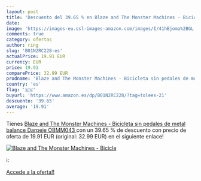 ```yaml
---
layout: post
title: 'Descuento del 39.65 % en Blaze and The Monster Machines - Bicicle'
date: 
image: 'https://images-eu.ssl-images-amazon.com/images/I/41hBjoma%2BGL._SL200_.jpg'
comments: true
category: ofertas
author: ring
slug: 'B01N2RC228-es'
actualPrice: 19.91 EUR
currency: EUR
price: 19.91
comparePrice: 32.99 EUR
prodname: 'Blaze and The Monster Machines - Bicicleta sin pedales de metal balance  Darpeje OBMM043 '
country: 'es'
flag: '🇪🇸'
buyurl: 'https://www.amazon.es/dp/B01N2RC228/?tag=tolees-21'
descuento: '39.65'
average: '19.91'
---
```


Tienes [Blaze and The Monster Machines - Bicicleta sin pedales de metal balance  Darpeje OBMM043 ](https://www.amazon.es/dp/B01N2RC228/?tag=tolees-21) con un 39.65 % de descuento con precio de oferta de 19.91 EUR (original: 32.99 EUR) en el siguiente enlace!

[![Blaze and The Monster Machines - Bicicle](https://images-eu.ssl-images-amazon.com/images/I/41hBjoma%2BGL._SL200_.jpg)](https://www.amazon.es/dp/B01N2RC228/?tag=tolees-21)

ℹ️:


[Accede a la oferta!!](https://www.amazon.es/dp/B01N2RC228/?tag=tolees-21)
